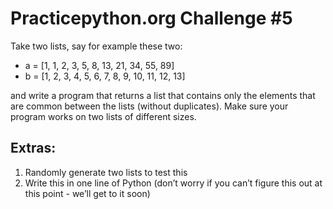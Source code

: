 
# Practicepython.org Challenge #5

Take two lists, say for example these two:

  * a = [1, 1, 2, 3, 5, 8, 13, 21, 34, 55, 89]
  * b = [1, 2, 3, 4, 5, 6, 7, 8, 9, 10, 11, 12, 13]

and write a program that returns a list that contains only 
the elements that are common between the lists (without duplicates). 
Make sure your program works on two lists of different sizes.

## Extras:

1. Randomly generate two lists to test this
2. Write this in one line of Python (don’t worry if you can’t 
figure this out at this point - we’ll get to it soon)